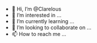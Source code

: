 - 👋 Hi, I’m @Clarelous
- 👀 I’m interested in ...
- 🌱 I’m currently learning ...
- 💞️ I’m looking to collaborate on ...
- 📫 How to reach me ...

<!---
Clarelous/Clarelous is a ✨ special ✨ repository because its `README.md` (this file) appears on your GitHub profile.
You can click the Preview link to take a look at your changes.
--->
